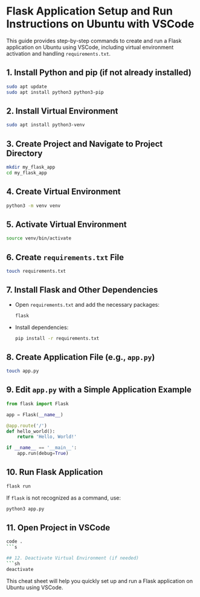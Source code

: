
# Flask Application Setup and Run Instructions on Ubuntu with VSCode

This guide provides step-by-step commands to create and run a Flask application on Ubuntu using VSCode, including virtual environment activation and handling `requirements.txt`.

## 1. Install Python and pip (if not already installed)
```sh
sudo apt update
sudo apt install python3 python3-pip
```

## 2. Install Virtual Environment
```sh
sudo apt install python3-venv
```

## 3. Create Project and Navigate to Project Directory
```sh
mkdir my_flask_app
cd my_flask_app
```

## 4. Create Virtual Environment
```sh
python3 -m venv venv
```

## 5. Activate Virtual Environment
```sh
source venv/bin/activate
```

## 6. Create `requirements.txt` File
```sh
touch requirements.txt
```

## 7. Install Flask and Other Dependencies
- Open `requirements.txt` and add the necessary packages:
    ```txt
    flask
    ```
- Install dependencies:
    ```sh
    pip install -r requirements.txt
    ```

## 8. Create Application File (e.g., `app.py`)
```sh
touch app.py
```

## 9. Edit `app.py` with a Simple Application Example
```python
from flask import Flask

app = Flask(__name__)

@app.route('/')
def hello_world():
    return 'Hello, World!'

if __name__ == '__main__':
    app.run(debug=True)
```

## 10. Run Flask Application
```sh
flask run
```
If `flask` is not recognized as a command, use:
```sh
python3 app.py
```

## 11. Open Project in VSCode
```sh
code .
```s

## 12. Deactivate Virtual Environment (if needed)
```sh
deactivate
```

This cheat sheet will help you quickly set up and run a Flask application on Ubuntu using VSCode.
